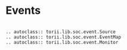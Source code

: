# Events

```{eval-rst}

.. autoclass:: torii.lib.soc.event.Source
.. autoclass:: torii.lib.soc.event.EventMap
.. autoclass:: torii.lib.soc.event.Monitor

```

